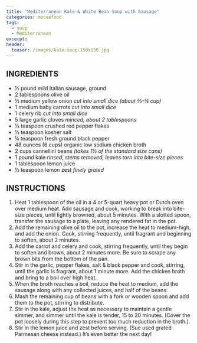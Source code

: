 ```yaml
---
title: "Mediterranean Kale & White Bean Soup with Sausage"
categories: moosefood
tags: 
  - soup
  - Mediterranean
excerpt: 
header:
  teaser: /images/kale-soup-150x150.jpg
---
```


## INGREDIENTS
* ½ pound mild Italian sausage, ground
* 2 tablespoons olive oil
* ½ medium yellow onion *cut into small dice (about ⅔-¾ cup)*
* 1 medium baby carrots *cut into small dice*
* 1 celery rib *cut into small dice*
* 5 large garlic cloves *minced, about 2 tablespoons*
* ⅛ teaspoon crushed red pepper flakes
* ½ teaspoon kosher salt
* ¼ teaspoon fresh ground black pepper
* 48 ounces (6 cups) organic low sodium chicken broth
* 2 cups cannellini beans *(takes 1½ of the standard size cans)*
* 1 pound kale *rinsed, stems removed, leaves torn into bite-size pieces*
* 1 tablespoon lemon juice
* ½ teaspoon lemon zest *finely grated*

## INSTRUCTIONS
1. Heat 1 tablespoon of the oil in a 4 or 5-quart heavy pot or Dutch oven over medium heat. Add sausage and cook, working to break into bite-size pieces, until lightly browned, about 5 minutes. With a slotted spoon, transfer the sausage to a plate, leaving any rendered fat in the pot.
2. Add the remaining olive oil to the pot, increase the heat to medium-high, and add the onion. Cook, stirring frequently, until fragrant and beginning to soften, about 2 minutes.
3. Add the carrot and celery and cook, stirring frequently, until they begin to soften and brown, about 2 minutes more. Be sure to scrape any brown bits from the bottom of the pan.
4. Stir in the garlic, pepper flakes, salt & black pepper and cook, stirring, until the garlic is fragrant, about 1 minute more. Add the chicken broth and bring to a boil over high heat.
5. When the broth reaches a boil, reduce the heat to medium, add the sausage along with any collected juices, and half of the beans.
6. Mash the remaining cup of beans with a fork or wooden spoon and add them to the pot, stirring to distribute.
7. Stir in the kale, adjust the heat as necessary to maintain a gentle simmer, and simmer until the kale is tender, 15 to 20 minutes. (Cover the pot loosely during this step to prevent too much reduction in the broth.).
8. Stir in the lemon juice and zest before serving. (Sue used grated Parmesan cheese instead.) It’s even better the next day!
